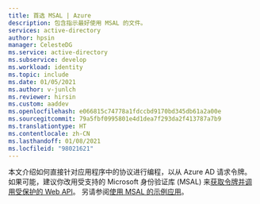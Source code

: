 ```yaml
---
title: 首选 MSAL | Azure
description: 包含指示最好使用 MSAL 的文件。
services: active-directory
author: hpsin
manager: CelesteDG
ms.service: active-directory
ms.subservice: develop
ms.workload: identity
ms.topic: include
ms.date: 01/05/2021
ms.author: v-junlch
ms.reviewer: hirsin
ms.custom: aaddev
ms.openlocfilehash: e066815c74778a1fdccbd9170bd345db61a2a00e
ms.sourcegitcommit: 79a5fbf0995801e4d1dea7f293da2f413787a7b9
ms.translationtype: HT
ms.contentlocale: zh-CN
ms.lasthandoff: 01/08/2021
ms.locfileid: "98021621"
---
```

本文介绍如何直接针对应用程序中的协议进行编程，以从 Azure AD 请求令牌。  如果可能，建议你改用受支持的 Microsoft 身份验证库 (MSAL) 来[获取令牌并调用受保护的 Web API](../authentication-flows-app-scenarios.md#scenarios-and-supported-authentication-flows)。  另请参阅[使用 MSAL 的示例应用](../sample-v2-code.md)。

